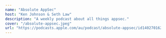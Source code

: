 ```yaml
---
name: "Absolute AppSec"
host: "Ken Johnson & Seth Law"
description: "A weekly podcast about all things appsec."
cover: "/absolute-appsec.jpeg"
url: "https://podcasts.apple.com/au/podcast/absolute-appsec/id1402701626"
---
```

